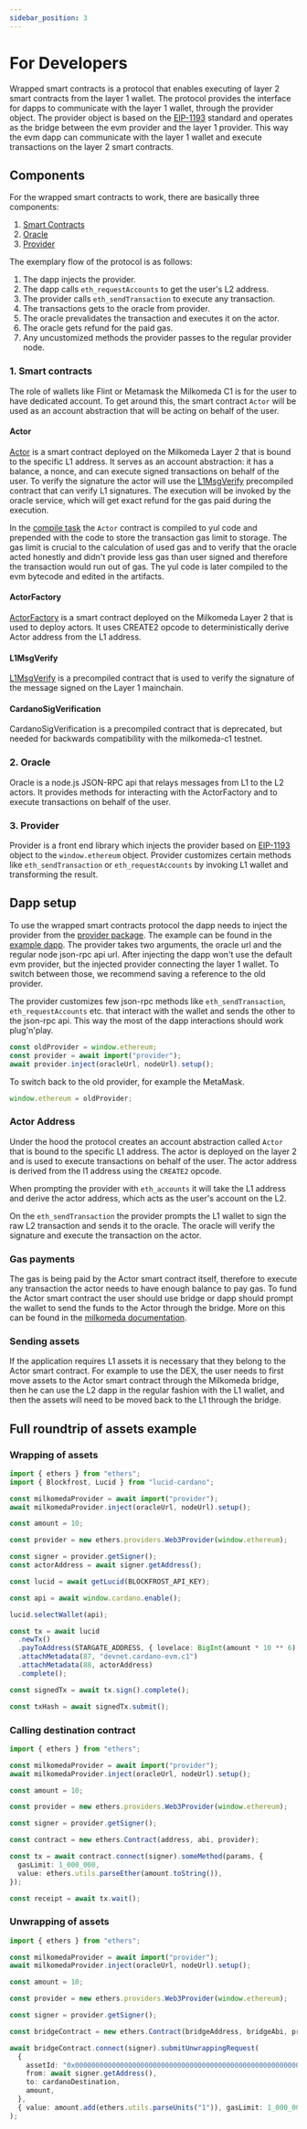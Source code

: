 ```yaml
---
sidebar_position: 3
---
```


# For Developers

Wrapped smart contracts is a protocol that enables executing of layer 2 smart contracts from the layer 1 wallet. The protocol provides the interface for dapps to communicate with the layer 1 wallet, through the provider object. The provider object is based on the [EIP-1193](https://eips.ethereum.org/EIPS/eip-1193) standard and operates as the bridge between the evm provider and the layer 1 provider. This way the evm dapp can communicate with the layer 1 wallet and execute transactions on the layer 2 smart contracts.





## Components

For the wrapped smart contracts to work, there are basically three components:
1. [Smart Contracts](#smart-contracts)
1. [Oracle](#oracle)
1. [Provider](#provider)

The exemplary flow of the protocol is as follows:

1. The dapp injects the provider.
2. The dapp calls `eth_requestAccounts` to get the user's L2 address.
3. The provider calls `eth_sendTransaction` to execute any transaction.
4. The transactions gets to the oracle from provider.
5. The oracle prevalidates the transaction and executes it on the actor.
6. The oracle gets refund for the paid gas.
7. Any uncustomized methods the provider passes to the regular provider node.



### 1. Smart contracts

The role of wallets like Flint or Metamask the Milkomeda C1 is for the user to have dedicated account. To get around this, the smart contract `Actor` will be used as an account abstraction that will be acting on behalf of the user.

#### Actor

[Actor](https://github.com/dcSpark/wrapped-smartcontracts/blob/main/packages/contracts/contracts/Actor.sol) is a smart contract deployed on the Milkomeda Layer 2 that is bound to the specific L1 address. It serves as an account abstraction: it has a balance, a nonce, and can execute signed transactions on behalf of the user. To verify the signature the actor will use the [L1MsgVerify](https://github.com/dcSpark/wrapped-smartcontracts/blob/main/packages/contracts/contracts/IL1MsgVerify.sol) precompiled contract that can verify L1 signatures. The execution will be invoked by the oracle service, which will get exact refund for the gas paid during the execution.

In the [compile task](https://github.com/dcSpark/wrapped-smartcontracts/blob/main/packages/contracts/tasks/compile.ts) the `Actor` contract is compiled to yul code and prepended with the code to store the transaction gas limit to storage. The gas limit is crucial to the calculation of used gas and to verify that the oracle acted honestly and didn't provide less gas than user signed and therefore the transaction would run out of gas. The yul code is later compiled to the evm bytecode and edited in the artifacts.

#### ActorFactory

[ActorFactory](https://github.com/dcSpark/wrapped-smartcontracts/blob/main/packages/contracts/contracts/ActorFactory.sol) is a smart contract deployed on the Milkomeda Layer 2 that is used to deploy actors. It uses CREATE2 opcode to deterministically derive Actor address from the L1 address.

#### L1MsgVerify

[L1MsgVerify](https://github.com/dcSpark/wrapped-smartcontracts/blob/main/packages/contracts/contracts/IL1MsgVerify.sol) is a precompiled contract that is used to verify the signature of the message signed on the Layer 1 mainchain.

#### CardanoSigVerification

CardanoSigVerification is a precompiled contract that is deprecated, but needed for backwards compatibility with the milkomeda-c1 testnet.

### 2. Oracle

Oracle is a node.js JSON-RPC api that relays messages from L1 to the L2 actors. It provides methods for interacting with the ActorFactory and to execute transactions on behalf of the user.

### 3. Provider

Provider is a front end library which injects the provider based on [EIP-1193](https://eips.ethereum.org/EIPS/eip-1193) object to the `window.ethereum` object. Provider customizes certain methods like `eth_sendTransaction` or `eth_requestAccounts` by invoking L1 wallet and transforming the result.


## Dapp setup

To use the wrapped smart contracts protocol the dapp needs to inject the provider from the [provider package](../packages/provider/). The example can be found in the [example dapp](../packages/dapp-example/src/App.tsx).
The provider takes two arguments, the oracle url and the regular node json-rpc api url. After injecting the dapp won't use the default evm provider, but the injected provider connecting the layer 1 wallet. To switch between those, we recommend saving a reference to the old provider.

The provider customizes few json-rpc methods like `eth_sendTransaction`, `eth_requestAccounts` etc. that interact with the wallet and sends the other to the json-rpc api. This way the most of the dapp interactions should work plug'n'play.

```typescript
const oldProvider = window.ethereum;
const provider = await import("provider");
await provider.inject(oracleUrl, nodeUrl).setup();
```

To switch back to the old provider, for example the MetaMask.

```typescript
window.ethereum = oldProvider;
```

### Actor Address

Under the hood the protocol creates an account abstraction called `Actor` that is bound to the specific L1 address. The actor is deployed on the layer 2 and is used to execute transactions on behalf of the user. The actor address is derived from the l1 address using the `CREATE2` opcode.

When prompting the provider with `eth_accounts` it will take the L1 address and derive the actor address, which acts as the user's account on the L2.

On the `eth_sendTransaction` the provider prompts the L1 wallet to sign the raw L2 transaction and sends it to the oracle. The oracle will verify the signature and execute the transaction on the actor.

### Gas payments

The gas is being paid by the Actor smart contract itself, therefore to execute any transaction the actor needs to have enough balance to pay gas. To fund the Actor smart contract the user should use bridge or dapp should prompt the wallet to send the funds to the Actor through the bridge. More on this can be found in the [milkomeda documentation](https://dcspark.github.io/milkomeda-documentation/).

### Sending assets

If the application requires L1 assets it is necessary that they belong to the Actor smart contract. For example to use the DEX, the user needs to first move assets to the Actor smart contract through the Milkomeda bridge, then he can use the L2 dapp in the regular fashion with the L1 wallet, and then the assets will need to be moved back to the L1 through the bridge.

## Full roundtrip of assets example

### Wrapping of assets

```typescript
import { ethers } from "ethers";
import { Blockfrost, Lucid } from "lucid-cardano";

const milkomedaProvider = await import("provider");
await milkomedaProvider.inject(oracleUrl, nodeUrl).setup();

const amount = 10;

const provider = new ethers.providers.Web3Provider(window.ethereum);

const signer = provider.getSigner();
const actorAddress = await signer.getAddress();

const lucid = await getLucid(BLOCKFROST_API_KEY);

const api = await window.cardano.enable();

lucid.selectWallet(api);

const tx = await lucid
  .newTx()
  .payToAddress(STARGATE_ADDRESS, { lovelace: BigInt(amount * 10 ** 6) })
  .attachMetadata(87, "devnet.cardano-evm.c1")
  .attachMetadata(88, actorAddress)
  .complete();

const signedTx = await tx.sign().complete();

const txHash = await signedTx.submit();
```

### Calling destination contract

```typescript
import { ethers } from "ethers";

const milkomedaProvider = await import("provider");
await milkomedaProvider.inject(oracleUrl, nodeUrl).setup();

const amount = 10;

const provider = new ethers.providers.Web3Provider(window.ethereum);

const signer = provider.getSigner();

const contract = new ethers.Contract(address, abi, provider);

const tx = await contract.connect(signer).someMethod(params, {
  gasLimit: 1_000_000,
  value: ethers.utils.parseEther(amount.toString()),
});

const receipt = await tx.wait();
```

### Unwrapping of assets

```typescript
import { ethers } from "ethers";

const milkomedaProvider = await import("provider");
await milkomedaProvider.inject(oracleUrl, nodeUrl).setup();

const amount = 10;

const provider = new ethers.providers.Web3Provider(window.ethereum);

const signer = provider.getSigner();

const bridgeContract = new ethers.Contract(bridgeAddress, bridgeAbi, provider);

await bridgeContract.connect(signer).submitUnwrappingRequest(
  {
    assetId: "0x0000000000000000000000000000000000000000000000000000000000000000",
    from: await signer.getAddress(),
    to: cardanoDestination,
    amount,
  },
  { value: amount.add(ethers.utils.parseUnits("1")), gasLimit: 1_000_000 }
);
```


